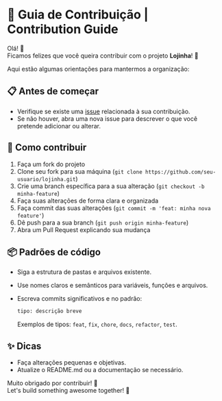 
# 🤝 Guia de Contribuição | Contribution Guide

Olá! 👋  
Ficamos felizes que você queira contribuir com o projeto **Lojinha**! 🎉

Aqui estão algumas orientações para mantermos a organização:

## 📋 Antes de começar
- Verifique se existe uma [issue](https://github.com/007will/lojinha/issues) relacionada à sua contribuição.
- Se não houver, abra uma nova issue para descrever o que você pretende adicionar ou alterar.

## 🚀 Como contribuir

1. Faça um fork do projeto
2. Clone seu fork para sua máquina (`git clone https://github.com/seu-usuario/lojinha.git`)
3. Crie uma branch específica para a sua alteração (`git checkout -b minha-feature`)
4. Faça suas alterações de forma clara e organizada
5. Faça commit das suas alterações (`git commit -m 'feat: minha nova feature'`)
6. Dê push para a sua branch (`git push origin minha-feature`)
7. Abra um Pull Request explicando sua mudança

## 📦 Padrões de código

- Siga a estrutura de pastas e arquivos existente.
- Use nomes claros e semânticos para variáveis, funções e arquivos.
- Escreva commits significativos e no padrão:

  ```bash
  tipo: descrição breve
  ```
  Exemplos de tipos: `feat`, `fix`, `chore`, `docs`, `refactor`, `test`.

## ✨ Dicas

- Faça alterações pequenas e objetivas.
- Atualize o README.md ou a documentação se necessário.

Muito obrigado por contribuir! 💙  
Let's build something awesome together! 🚀
